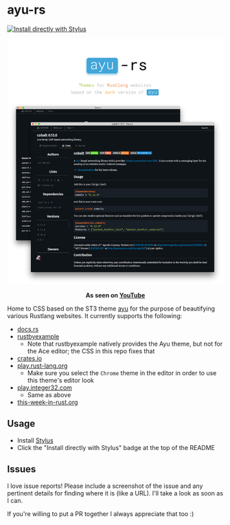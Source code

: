 # ayu-rs

[![Install directly with Stylus](https://img.shields.io/badge/Install%20directly%20with-Stylus-00adad.svg)](https://raw.githubusercontent.com/Cldfire/ayu-rs/master/ayu-rs.user.css)

![demo screenshot](./ayu-rs_main.png)

**<p align="center">As seen on <a href="https://www.youtube.com/watch?v=7VulqInDO6Y">YouTube</a></p>**

Home to CSS based on the ST3 theme [ayu](https://github.com/dempfi/ayu) for the purpose of beautifying various Rustlang websites. It currently supports the following:

* [docs.rs](https://docs.rs/)
* [rustbyexample](https://doc.rust-lang.org/rust-by-example/)
  * Note that rustbyexample natively provides the Ayu theme, but not for the Ace editor; the CSS in this repo fixes that
* [crates.io](https://crates.io/)
* [play.rust-lang.org](https://play.rust-lang.org/)
  * Make sure you select the `Chrome` theme in the editor in order to use this theme's editor look
* [play.integer32.com](https://play.integer32.com/)
  * Same as above
* [this-week-in-rust.org](https://this-week-in-rust.org/)

## Usage

* Install [Stylus](https://github.com/openstyles/stylus)
* Click the "Install directly with Stylus" badge at the top of the README

## Issues

I love issue reports! Please include a screenshot of the issue and any pertinent details for finding where it is (like a URL). I'll take a look as soon as I can.

If you're willing to put a PR together I always appreciate that too :)
